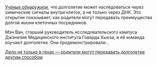 <!--2025-10-07 13:57:29-->
<div class="yb">
  <div class="rss habr"><p><a href="http://dx.doi.org/10.1126/science.adn8754" rel="noopener noreferrer nofollow">Учёные обнаружили</a>, что долголетие может наследоваться через химические сигналы внутри клеток, а не только через ДНК. Это открытие показывает, как родители могут передавать преимущества долгой жизни клеточных посредников.</p><p>Мэн Ван, старший руководитель исследовательского кампуса Джэнелия Медицинского института Говарда Хьюза, и её команда изучают долголетие. Они продемонстрировали... <p class="titl"><a href="https://habr.com/ru/news/954276/?utm_source=habrahabr&utm_medium=rss&utm_campaign=954276">Дело не только в генах — родители могут передавать долголетие другим способом</a></p></div>
</div>
